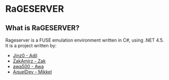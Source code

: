﻿<h1>RaGESERVER</h1>

<h2>What is RaGESERVER?</h2>
Rageserver is a FUSE emulation environment written in C#, using .NET 4.5. It is a project written by:
<ul>
<li><a href="https://github.com/Jinz0">Jinz0 - Adil</a></li>
<li><a href="https://github.com/zakamirz">ZakAmirz - Zak</a></li>
<li><a href="https://github.com/awa500">awa500 - Awa</a></li>
<li><a href="https://github.com/aqueldev">AquelDev - Mikkel</a></li>

